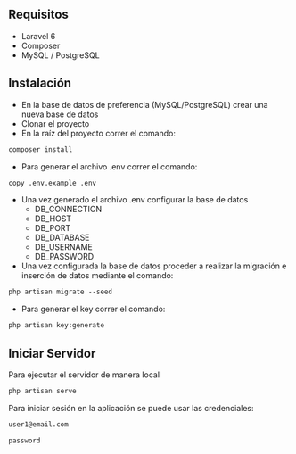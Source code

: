 ## Requisitos
- Laravel 6
- Composer
- MySQL / PostgreSQL 

## Instalación
- En la base de datos de preferencia (MySQL/PostgreSQL) crear una nueva base de datos
- Clonar el proyecto
- En la raíz del proyecto correr el comando:
```markdown
composer install
```
- Para generar el archivo .env correr el comando:
```markdown
copy .env.example .env
```
- Una vez generado el archivo .env configurar la base de datos
    - DB_CONNECTION
    - DB_HOST
    - DB_PORT
    - DB_DATABASE
    - DB_USERNAME
    - DB_PASSWORD
- Una vez configurada la base de datos proceder a realizar la migración e inserción de datos mediante el comando:
```markdown
php artisan migrate --seed
```
- Para generar el key correr el comando:
```markdown
php artisan key:generate
```

## Iniciar Servidor
Para ejecutar el servidor de manera local
```markdown
php artisan serve
```

Para iniciar sesión en la aplicación se puede usar las credenciales:
```markdown
user1@email.com
```
```markdown
password
```

